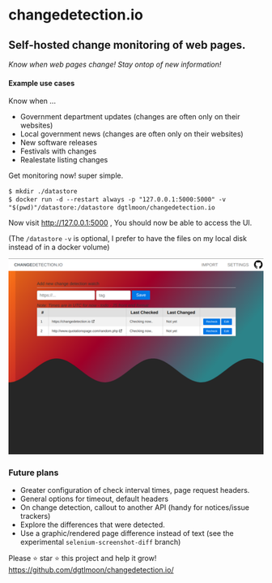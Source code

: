 #  changedetection.io

## Self-hosted change monitoring of web pages.

_Know when web pages change! Stay ontop of new information!_


#### Example use cases

Know when ...

- Government department updates (changes are often only on their websites)
- Local government news (changes are often only on their websites)
- New software releases 
- Festivals with changes
- Realestate listing changes


Get monitoring now! super simple.

```
$ mkdir ./datastore
$ docker run -d --restart always -p "127.0.0.1:5000:5000" -v "$(pwd)"/datastore:/datastore dgtlmoon/changedetection.io
```  

Now visit http://127.0.0.1:5000 , You should now be able to access the UI.

(The `/datastore` `-v` is optional, I prefer to have the files on my local disk instead of in a docker volume)
  

![Alt text](screenshot.png?raw=true "Self-hosted web page change monitoring screenshot")


### Future plans

- Greater configuration of check interval times, page request headers.
- General options for timeout, default headers
- On change detection, callout to another API (handy for notices/issue trackers)
- Explore the differences that were detected.
- Use a graphic/rendered page difference instead of text (see the experimental `selenium-screenshot-diff` branch)

 
Please :star: star :star: this project and help it grow! https://github.com/dgtlmoon/changedetection.io/
